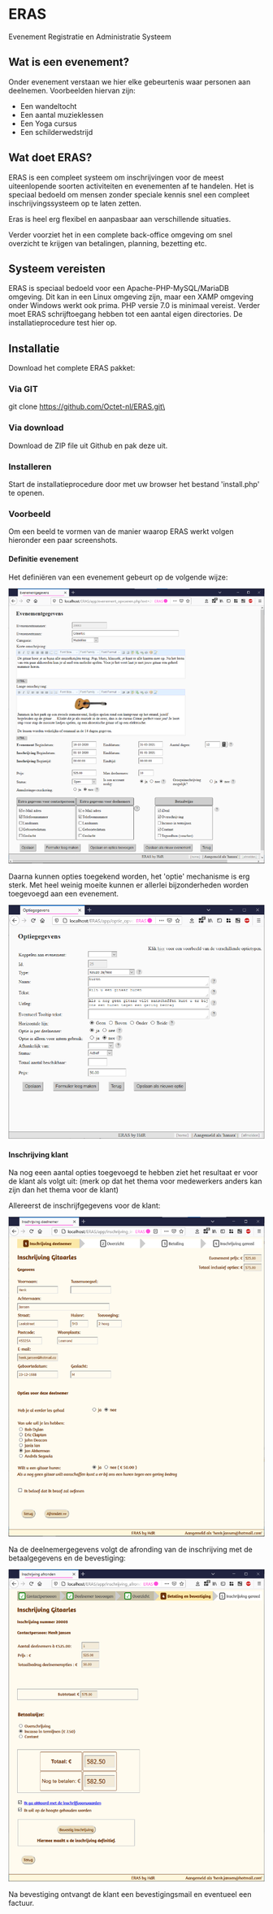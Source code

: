 # ERAS
Evenement Registratie en Administratie Systeem

## Wat is een evenement?
Onder evenement verstaan we hier elke gebeurtenis waar personen aan deelnemen.
Voorbeelden hiervan zijn:
- Een wandeltocht
- Een aantal muzieklessen
- Een Yoga cursus
- Een schilderwedstrijd

## Wat doet ERAS?
ERAS is een compleet systeem om inschrijvingen voor de meest uiteenlopende soorten activiteiten en evenementen af te handelen.
Het is speciaal bedoeld om mensen zonder speciale kennis snel een compleet inschrijvingssysteem op te laten zetten.

Eras is heel erg flexibel en aanpasbaar aan verschillende situaties. 

Verder voorziet het in een complete back-office omgeving om snel overzicht te krijgen van betalingen, planning, bezetting etc.

## Systeem vereisten
ERAS is speciaal bedoeld voor een Apache-PHP-MySQL/MariaDB omgeving. Dit kan in een Linux omgeving zijn, maar een XAMP omgeving onder
Windows werkt ook prima.
PHP versie 7.0 is minimaal vereist. Verder moet ERAS schrijftoegang hebben tot een aantal eigen directories. De installatieprocedure test hier op.

## Installatie
Download het complete ERAS pakket:

### Via GIT
git clone https://github.com/Octet-nl/ERAS.git\

### Via download
Download de ZIP file uit Github en pak deze uit.

### Installeren
Start de installatieprocedure door met uw browser het bestand 'install.php' te openen.

### Voorbeeld

Om een beeld te vormen van de manier waarop ERAS werkt volgen hieronder een paar screenshots.

#### Definitie evenement

Het definiëren van een evenement gebeurt op de volgende wijze:

![Alt text](/app/res/images/gitaar_evenement.png?raw=true "Evenement definitie")

Daarna kunnen opties toegekend worden, het 'optie' mechanisme is erg sterk. Met heel weinig moeite kunnen er allerlei bijzonderheden 
worden toegevoegd aan een evenement.

![Alt text](/app/res/images/gitaar_huren.png?raw=true "Optie definitie")

#### Inschrijving klant

Na nog eeen aantal opties toegevoegd te hebben ziet het resultaat er voor de klant als volgt uit:
(merk op dat het thema voor medewerkers anders kan zijn dan het thema voor de klant)

Allereerst de inschrijfgegevens voor de klant:

![Alt text](/app/res/images/gitaar_deelnemer.png?raw=true "Inschrijven")

Na de deelnemergegevens volgt de afronding van de inschrijving met de betaalgegevens en de bevestiging:

![Alt text](/app/res/images/gitaar_afronding.png?raw=true "Inschrijven")

Na bevestiging ontvangt de klant een bevestigingsmail en eventueel een factuur.

